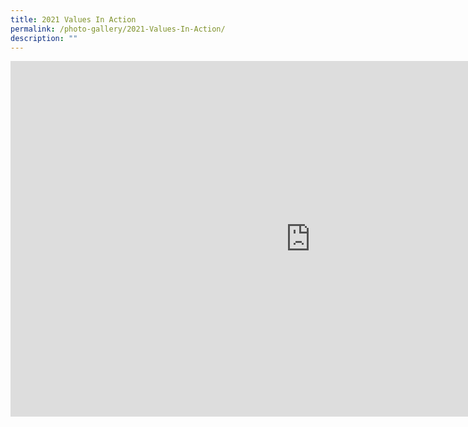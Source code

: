 ```yaml
---
title: 2021 Values In Action
permalink: /photo-gallery/2021-Values-In-Action/
description: ""
---
```

<iframe allowfullscreen="true" height="569" width="960" frameborder="0" src="https://docs.google.com/presentation/d/e/2PACX-1vS1h668u9Gz-zjC-cRicG6DirPO9s9HjMMNG8-nCderChtMU5VY-_t3fjTm-mLSOvUjMcsvwfoUzZSn/embed?start=true&amp;loop=true&amp;delayms=5000"></iframe>